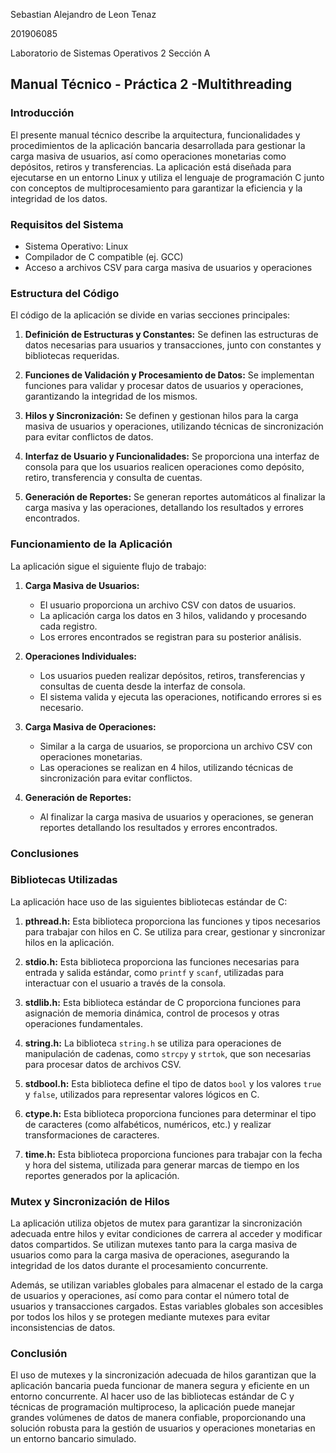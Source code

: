 Sebastian Alejandro de Leon Tenaz

201906085

Laboratorio de Sistemas Operativos 2 Sección A

## Manual Técnico - Práctica 2 -Multithreading

### Introducción

El presente manual técnico describe la arquitectura, funcionalidades y procedimientos de la aplicación bancaria desarrollada para gestionar la carga masiva de usuarios, así como operaciones monetarias como depósitos, retiros y transferencias. La aplicación está diseñada para ejecutarse en un entorno Linux y utiliza el lenguaje de programación C junto con conceptos de multiprocesamiento para garantizar la eficiencia y la integridad de los datos.

### Requisitos del Sistema

-   Sistema Operativo: Linux
-   Compilador de C compatible (ej. GCC)
-   Acceso a archivos CSV para carga masiva de usuarios y operaciones

### Estructura del Código

El código de la aplicación se divide en varias secciones principales:

1.  **Definición de Estructuras y Constantes:** Se definen las estructuras de datos necesarias para usuarios y transacciones, junto con constantes y bibliotecas requeridas.
    
2.  **Funciones de Validación y Procesamiento de Datos:** Se implementan funciones para validar y procesar datos de usuarios y operaciones, garantizando la integridad de los mismos.
    
3.  **Hilos y Sincronización:** Se definen y gestionan hilos para la carga masiva de usuarios y operaciones, utilizando técnicas de sincronización para evitar conflictos de datos.
    
4.  **Interfaz de Usuario y Funcionalidades:** Se proporciona una interfaz de consola para que los usuarios realicen operaciones como depósito, retiro, transferencia y consulta de cuentas.
    
5.  **Generación de Reportes:** Se generan reportes automáticos al finalizar la carga masiva y las operaciones, detallando los resultados y errores encontrados.
    

### Funcionamiento de la Aplicación

La aplicación sigue el siguiente flujo de trabajo:

1.  **Carga Masiva de Usuarios:**
    
    -   El usuario proporciona un archivo CSV con datos de usuarios.
    -   La aplicación carga los datos en 3 hilos, validando y procesando cada registro.
    -   Los errores encontrados se registran para su posterior análisis.
2.  **Operaciones Individuales:**
    
    -   Los usuarios pueden realizar depósitos, retiros, transferencias y consultas de cuenta desde la interfaz de consola.
    -   El sistema valida y ejecuta las operaciones, notificando errores si es necesario.
3.  **Carga Masiva de Operaciones:**
    
    -   Similar a la carga de usuarios, se proporciona un archivo CSV con operaciones monetarias.
    -   Las operaciones se realizan en 4 hilos, utilizando técnicas de sincronización para evitar conflictos.
4.  **Generación de Reportes:**
    
    -   Al finalizar la carga masiva de usuarios y operaciones, se generan reportes detallando los resultados y errores encontrados.

### Conclusiones

### Bibliotecas Utilizadas

La aplicación hace uso de las siguientes bibliotecas estándar de C:

1. **pthread.h:** Esta biblioteca proporciona las funciones y tipos necesarios para trabajar con hilos en C. Se utiliza para crear, gestionar y sincronizar hilos en la aplicación.

2. **stdio.h:** Esta biblioteca proporciona las funciones necesarias para entrada y salida estándar, como `printf` y `scanf`, utilizadas para interactuar con el usuario a través de la consola.

3. **stdlib.h:** Esta biblioteca estándar de C proporciona funciones para asignación de memoria dinámica, control de procesos y otras operaciones fundamentales.

4. **string.h:** La biblioteca `string.h` se utiliza para operaciones de manipulación de cadenas, como `strcpy` y `strtok`, que son necesarias para procesar datos de archivos CSV.

5. **stdbool.h:** Esta biblioteca define el tipo de datos `bool` y los valores `true` y `false`, utilizados para representar valores lógicos en C.

6. **ctype.h:** Esta biblioteca proporciona funciones para determinar el tipo de caracteres (como alfabéticos, numéricos, etc.) y realizar transformaciones de caracteres.

7. **time.h:** Esta biblioteca proporciona funciones para trabajar con la fecha y hora del sistema, utilizada para generar marcas de tiempo en los reportes generados por la aplicación.

### Mutex y Sincronización de Hilos

La aplicación utiliza objetos de mutex para garantizar la sincronización adecuada entre hilos y evitar condiciones de carrera al acceder y modificar datos compartidos. Se utilizan mutexes tanto para la carga masiva de usuarios como para la carga masiva de operaciones, asegurando la integridad de los datos durante el procesamiento concurrente.

Además, se utilizan variables globales para almacenar el estado de la carga de usuarios y operaciones, así como para contar el número total de usuarios y transacciones cargados. Estas variables globales son accesibles por todos los hilos y se protegen mediante mutexes para evitar inconsistencias de datos.

### Conclusión

El uso de mutexes y la sincronización adecuada de hilos garantizan que la aplicación bancaria pueda funcionar de manera segura y eficiente en un entorno concurrente. Al hacer uso de las bibliotecas estándar de C y técnicas de programación multiproceso, la aplicación puede manejar grandes volúmenes de datos de manera confiable, proporcionando una solución robusta para la gestión de usuarios y operaciones monetarias en un entorno bancario simulado.